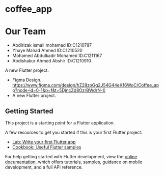 # coffee_app
# Our Team 
- Abdirizak ismail mohamed   ID:C1210787
- Yhaye Mahad Ahmed          ID:C1210520
- Mohamed Abdulkadir Mohamed ID:C1211167
- Abdishakur Ahmed Abshir    ID:C1210910

A new Flutter project.
- Figma Design.
 https://www.figma.com/design/hZ28zoGg2J54G44eK16WoC/Coffee_app?node-id=0-1&p=f&t=5DjncZd8OzrBWdrN-0
 - A new Flutter project.
## Getting Started

This project is a starting point for a Flutter application.

A few resources to get you started if this is your first Flutter project:

- [Lab: Write your first Flutter app](https://docs.flutter.dev/get-started/codelab)
- [Cookbook: Useful Flutter samples](https://docs.flutter.dev/cookbook)


For help getting started with Flutter development, view the
[online documentation](https://docs.flutter.dev/), which offers tutorials,
samples, guidance on mobile development, and a full API reference.
